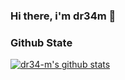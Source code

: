 ### Hi there, i'm dr34m 👋

### Github State
[![dr34-m's github stats](https://github-readme-stats.vercel.app/api?username=dr34-m&show_icons=true&theme=dracula)](https://github.com/dr34-m)
